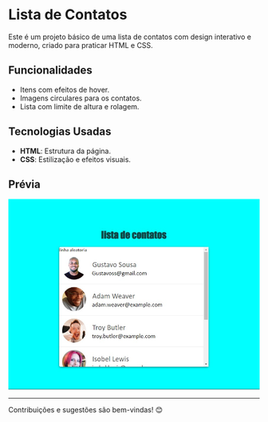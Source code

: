 # Lista de Contatos

Este é um projeto básico de uma lista de contatos com design interativo e moderno, criado para praticar HTML e CSS.

## Funcionalidades

- Itens com efeitos de hover.
- Imagens circulares para os contatos.
- Lista com limite de altura e rolagem.

## Tecnologias Usadas

- **HTML**: Estrutura da página.
- **CSS**: Estilização e efeitos visuais.

## Prévia

![Captura de Tela](img/screenshot.jpeg)  

---

Contribuições e sugestões são bem-vindas! 😊
